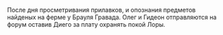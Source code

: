 После дня просметривания прилавков, и опознания предметов найденых на ферме у Брауля Гравада. Олег и Гидеон отправляются на форум оставив Диего за плату охранять покой Лоры. 